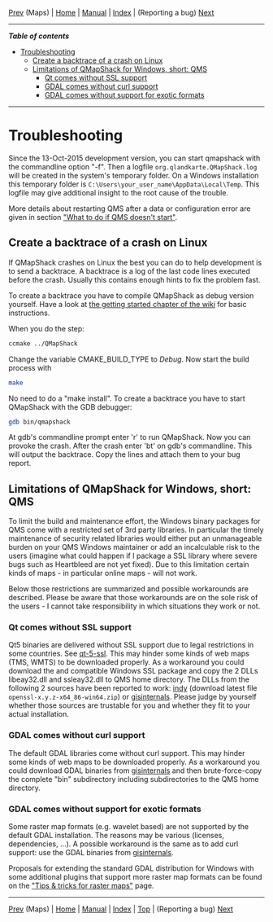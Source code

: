 [Prev](DocFaqMaps) (Maps) | [Home](Home) | [Manual](DocMain) | [Index](AxAdvIndex) | (Reporting a bug) [Next](ReportBugs)
- - -

***Table of contents***

* [Troubleshooting](#troubleshooting)
    * [Create a backtrace of a crash on Linux](#create-a-backtrace-of-a-crash-on-linux)
    * [Limitations of QMapShack for Windows, short: QMS](#limitations-of-qmapshack-for-windows-short-qms)
        * [Qt comes without SSL support](#qt-comes-without-ssl-support)
        * [GDAL comes without curl support](#gdal-comes-without-curl-support)
        * [GDAL comes without support for exotic formats](#gdal-comes-without-support-for-exotic-formats)

* * * * * * * * * *
 
# Troubleshooting

Since the 13-Oct-2015 development version, you can start qmapshack
with the commandline option "-f".
Then a logfile `org.qlandkarte.QMapShack.log` will be created in
the system's temporary folder.
On a Windows installation this temporary folder is
`C:\Users\your_user_name\AppData\Local\Temp`.
This logfile may give additional insight to the root cause of the trouble.

More details about restarting QMS after a data or configuration error are given in section ["What to do if QMS doesn't start"][QMSRestart].

[QMSRestart]: DocFaqConfig#what-to-do-if-qms-doesnt-start "What to do if QMS doesn't start"


## Create a backtrace of a crash on Linux

If QMapShack crashes on Linux the best you can do to help development is to send a backtrace. A backtrace is a log of the last code lines executed before the crash. Usually this contains enough hints to fix the problem fast.

To create a backtrace you have to compile QMapShack as debug version yourself. Have a look at [the getting started chapter of the wiki](DocGetQMapShack) for basic instructions.

When you do the step:


```bash
ccmake ../QMapShack
```

Change the variable CMAKE_BUILD_TYPE to *Debug*. Now start the build process with

```bash
make
```

No need to do a "make install". To create a backtrace you have to start QMapShack with the GDB debugger:

```bash
gdb bin/qmapshack
```
At gdb's commandline prompt enter 'r' to run QMapShack. Now you can provoke the crash. After the crash enter 'bt' on gdb's commandline. This will output the backtrace. Copy the lines and attach them to your bug report.



## Limitations of QMapShack for Windows, short: QMS

To limit the build and maintenance effort, the Windows binary packages
for QMS come with a restricted set of 3rd party libraries.
In particular the timely maintenance of security related libraries would
either put an unmanageable burden on your QMS Windows maintainer or add
an incalculable risk to the users (imagine what could happen if I package
a SSL library where severe bugs such as Heartbleed are not yet fixed).
Due to this limitation certain kinds of maps - in particular online maps -
will not work.

Below those restrictions are summarized and  possible workarounds are
described. Please be aware that those workarounds are on the sole risk
of the users - I cannot take responsibility in which situations they work
or not.

### Qt comes without SSL support

Qt5 binaries are delivered without SSL support due to legal restrictions in
some countries. See [qt-5-ssl](https://doc.qt.io/qt-5/ssl.html).
This may hinder some kinds of web maps (TMS, WMTS) to be downloaded properly.
As a workaround you could download the and compatible Windows SSL package
and copy the 2 DLLs libeay32.dll and ssleay32.dll to QMS home directory.
The DLLs from the following 2 sources have been reported to work:
[indy](https://indy.fulgan.com/SSL/) (download latest file `openssl-x.y.z-x64_86-win64.zip`) or
[gisinternals](https://www.gisinternals.com/query.html?content=filelist&file=release-1800-x64-gdal-1-11-4-mapserver-6-4-3.zip).
Please judge by yourself whether those sources are trustable for you and
whether they fit to your actual installation.

### GDAL comes without curl support

The default GDAL libraries come without curl support.
This may hinder some kinds of web maps to be downloaded properly.
As a workaround you could download GDAL binaries from
[gisinternals](http://download.gisinternals.com/sdk/downloads/release-1800-x64-gdal-1-11-4-mapserver-6-4-3.zip)
and then brute-force-copy the complete "bin" subdirectory including
subdirectories to the QMS home directory.

### GDAL comes without support for exotic formats

Some raster map formats (e.g. wavelet based) are not supported by the default
GDAL installation. The reasons may be various (licenses, dependencies, ...).
A possible workaround is the same as to add curl support: use the GDAL binaries
from [gisinternals](https://gisinternals.com/).

Proposals for extending the standard GDAL distribution for Windows with some additional plugins that support more raster map formats can be found
on the ["Tips & tricks for raster maps"](DocMapsTipsRasterDEM) page. 

- - -
[Prev](DocFaqMaps) (Maps) | [Home](Home) | [Manual](DocMain) | [Index](AxAdvIndex) | [Top](#) | (Reporting a bug) [Next](ReportBugs)
